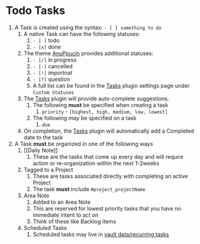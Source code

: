 # Todo Tasks

1. A Task is created using the syntax: `- [ ] something to do`
	1. A native Task can have the following statuses:
		1. `- [ ]` todo
		2. `- [x]` done
	2. The theme [AnuPpucin](Style%20Preview.md#AnuPpucin) provides additional statuses:
		1. `- [/]` in progress
		2. `- [-]` cancelled
		3. `- [!]` importnat
		4. `- [?]` question
		5. A full list can be found in the [Tasks](Vault%20Plugins.md#Tasks) plugin settings page under `Custom Statuses`
	3. The [Tasks](Vault%20Plugins.md#Tasks) plugin will provide auto-complete suggestions. 
		1. The following **must** be specified when creating a task
			1. `priority` - `[highest, high, medium, low, lowest]`
		2. The following *may* be specified on a task
			1. `due`
	4. On completion, the [Tasks](Vault%20Plugins.md#Tasks) plugin will automatically add a Completed date to the task
2. A Task **must** be organized in one of the following ways
	1. [[Daily Note]]
		1. These are the tasks that come up every day and will require action or re-organization within the next 1-2weeks
	2. Tagged to a Project
		1. These are tasks associated directly with completing an active Project
		2. The task **must** include `#project_projectName`
	3. Area Note
		1. Added to an Area Note
		2. This are reserved for lowest priority tasks that you have no immediate intent to act on
		3. Think of these like Backlog items
	4. Scheduled Tasks
		1. Scheduled tasks may live in [vault data/recurring tasks](../vault%20data/recurring%20tasks/README.md) 
